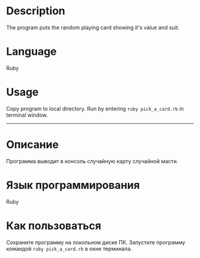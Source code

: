 # Description

  The program puts the random playing card showing it's value and suit.

# Language

  Ruby

# Usage

  Copy program to local directory. Run by entering `ruby pick_a_card.rb` in terminal window.
_____________________________________________________________________________________
# Описание

  Программа выводит в консоль случайную карту случайной масти.

# Язык программирования

  Ruby

# Как пользоваться

  Сохраните программу на локольном диске ПК. Запустите программу командой `ruby pick_a_card.rb` в окне терминала.
